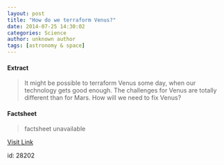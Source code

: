 ```yaml
---
layout: post
title: "How do we terraform Venus?"
date: 2014-07-25 14:30:02
categories: Science
author: unknown author
tags: [astronomy & space]
---
```



#### Extract
>It might be possible to terraform Venus some day, when our technology gets good enough. The challenges for Venus are totally different than for Mars. How will we need to fix Venus?

#### Factsheet
>factsheet unavailable

[Visit Link](http://phys.org/news325497132.html)

id:   28202
